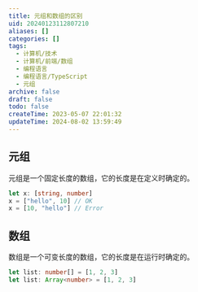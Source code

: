 ```yaml
---
title: 元组和数组的区别
uid: 20240123112807210
aliases: []
categories: []
tags:
  - 计算机/技术
  - 计算机/前端/数组
  - 编程语言
  - 编程语言/TypeScript
  - 元组
archive: false
draft: false
todo: false
createTime: 2023-05-07 22:01:32
updateTime: 2024-08-02 13:59:49
---
```


## 元组

元组是一个固定长度的数组，它的长度是在定义时确定的。

```ts
let x: [string, number]
x = ["hello", 10] // OK
x = [10, "hello"] // Error
```

## 数组

数组是一个可变长度的数组，它的长度是在运行时确定的。

```ts
let list: number[] = [1, 2, 3]
let list: Array<number> = [1, 2, 3]
```

